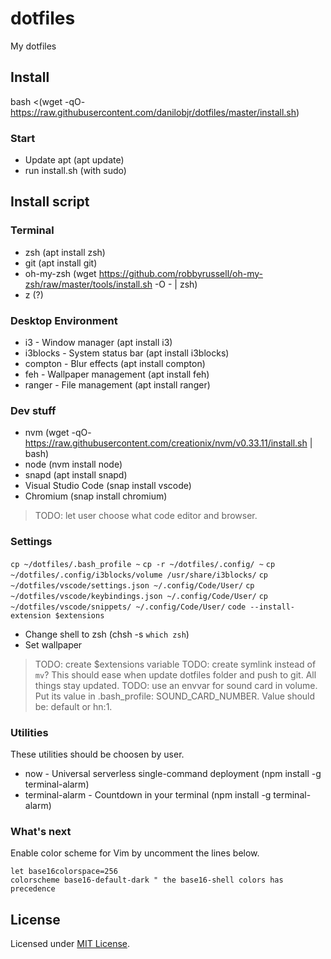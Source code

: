 # dotfiles

My dotfiles

## Install

bash <(wget -qO- https://raw.githubusercontent.com/danilobjr/dotfiles/master/install.sh)

### Start

- Update apt (apt update)
- run install.sh (with sudo)

## Install script

### Terminal

- zsh (apt install zsh)
- git (apt install git)
- oh-my-zsh (wget https://github.com/robbyrussell/oh-my-zsh/raw/master/tools/install.sh -O - | zsh)
- z (?)

### Desktop Environment

- i3 - Window manager (apt install i3)
- i3blocks - System status bar (apt install i3blocks)
- compton - Blur effects (apt install compton)
- feh - Wallpaper management (apt install feh)
- ranger - File management (apt install ranger)

### Dev stuff

- nvm (wget -qO- https://raw.githubusercontent.com/creationix/nvm/v0.33.11/install.sh | bash)
- node (nvm install node)
- snapd (apt install snapd)
- Visual Studio Code (snap install vscode)
- Chromium (snap install chromium)

>TODO: let user choose what code editor and browser.

### Settings

`cp ~/dotfiles/.bash_profile ~`
`cp -r ~/dotfiles/.config/ ~`
`cp ~/dotfiles/.config/i3blocks/volume /usr/share/i3blocks/`
`cp ~/dotfiles/vscode/settings.json ~/.config/Code/User/`
`cp ~/dotfiles/vscode/keybindings.json ~/.config/Code/User/`
`cp ~/dotfiles/vscode/snippets/ ~/.config/Code/User/`
`code --install-extension $extensions`
- Change shell to zsh (chsh -s `which zsh`)
- Set wallpaper

>TODO: create $extensions variable
>TODO: create symlink instead of `mv`? This should ease when update dotfiles folder and push to git. All things stay updated.
>TODO: use an envvar for sound card in volume. Put its value in .bash_profile: SOUND_CARD_NUMBER. Value should be: default or hn:1.

### Utilities

These utilities should be choosen by user.

- now - Universal serverless single-command deployment (npm install -g terminal-alarm)
- terminal-alarm - Countdown in your terminal (npm install -g terminal-alarm)

### What's next

Enable color scheme for Vim by uncomment the lines below.

```
let base16colorspace=256
colorscheme base16-default-dark " the base16-shell colors has precedence
```

## License

Licensed under [MIT License](https://danilobjr.mit-license.org/).
